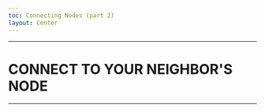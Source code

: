 ```yaml
---
toc: Connecting Nodes (part 2)
layout: Center
---
```


--------------------------------------------------------------

# CONNECT TO YOUR NEIGHBOR'S NODE

--------------------------------------------------------------
